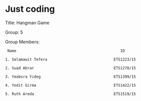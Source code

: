 # Just coding

Title: Hangman Game

Group: 5

Group Members:

     Name                                               ID
   
    1. Selamawit Tefera                              ETS1223/15

    2. Suad Abrar                                    ETS1278/15

    3. Yeabsra Yideg                                 ETS1399/15

    4. Yodit Girma                                   ETS1422/15

    5. Ruth Areda                                    ETS1519/15
